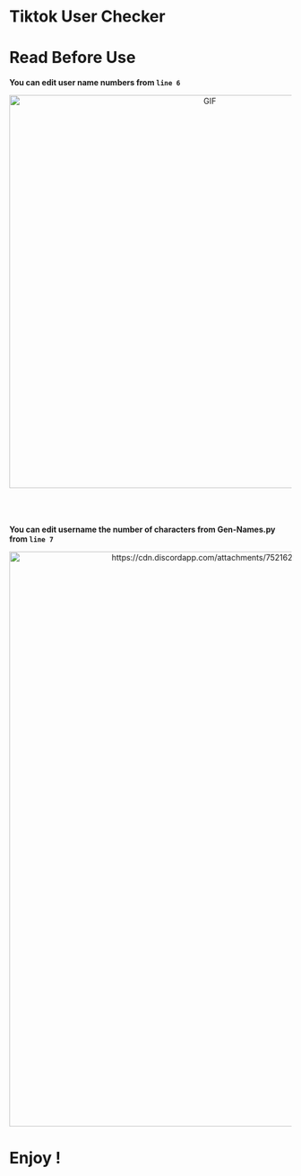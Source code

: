# Tiktok User Checker
# Read Before Use

**You can edit user name numbers from `line 6`**

<div align="center">
<img hight="300" width="700" alt="GIF" align="center" src="https://cdn.discordapp.com/attachments/752162200688263185/837162467964092476/unknown.png">
</div>

</br>
</br>
</br>

**You can edit username the number of characters from Gen-Names.py from `line 7`**

<div align="center">
<img src="" alt="https://cdn.discordapp.com/attachments/752162200688263185/837162467964092476/unknown.png" width="1024" height="1024">
</div>



# Enjoy !
